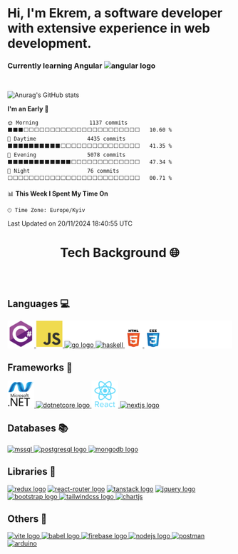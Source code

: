 <h1>Hi, I'm Ekrem, a software developer with extensive experience in web development.</h1>
<h3>Currently learning Angular <img src="https://v7.angular.cn/assets/images/logos/angular/angular.svg" height="50" alt="angular logo"  />
</h3>
<br/> 

![Anurag's GitHub stats](https://github-readme-stats.vercel.app/api?username=Ekrem05&hide=issues&show_icons=true&theme=great-gatsby&bg_color=00000000)
<!--START_SECTION:waka-->
**I'm an Early 🐤** 

```text
🌞 Morning                1137 commits        ⬛⬛⬛⬜⬜⬜⬜⬜⬜⬜⬜⬜⬜⬜⬜⬜⬜⬜⬜⬜⬜⬜⬜⬜⬜   10.60 % 
🌆 Daytime                4435 commits        ⬛⬛⬛⬛⬛⬛⬛⬛⬛⬛⬜⬜⬜⬜⬜⬜⬜⬜⬜⬜⬜⬜⬜⬜⬜   41.35 % 
🌃 Evening                5078 commits        ⬛⬛⬛⬛⬛⬛⬛⬛⬛⬛⬛⬛⬜⬜⬜⬜⬜⬜⬜⬜⬜⬜⬜⬜⬜   47.34 % 
🌙 Night                  76 commits          ⬜⬜⬜⬜⬜⬜⬜⬜⬜⬜⬜⬜⬜⬜⬜⬜⬜⬜⬜⬜⬜⬜⬜⬜⬜   00.71 % 
```


📊 **This Week I Spent My Time On** 

```text
🕑︎ Time Zone: Europe/Kyiv
```


 Last Updated on 20/11/2024 18:40:55 UTC
<!--END_SECTION:waka-->
 <h1 align="center">Tech Background 🌐</h1>
    <br />
    <br />
    <h2>Languages 💻</h2>
    <p style="background-color: white">
      <a href="https://www.w3schools.com/cs/" target="_blank" rel="noreferrer">
        <img
          src="https://raw.githubusercontent.com/devicons/devicon/master/icons/csharp/csharp-original.svg"
          alt="csharp"
          width="60"
          height="60"
        />
      </a>
      <a
        href="https://developer.mozilla.org/en-US/docs/Web/JavaScript"
        target="_blank"
        rel="noreferrer"
      >
        <img
          src="https://raw.githubusercontent.com/devicons/devicon/master/icons/javascript/javascript-original.svg"
          alt="javascript"
          width="60"
          height="60"
        />
      </a>
       <a
        href="https://go.dev/"
        target="_blank"
        rel="noreferrer"
      >
        <img src="https://skillicons.dev/icons?i=go" width="60" height="60" alt="go logo"  />
      </a>
      <a href="https://www.haskell.org/" target="_blank" rel="noreferrer">
        <img
          src="https://upload.wikimedia.org/wikipedia/commons/1/1c/Haskell-Logo.svg"
          alt="haskell"
          width="60"
          height="60"
        />
      </a>
      <a href="https://www.w3.org/html/" target="_blank" rel="noreferrer">
        <img
          src="https://raw.githubusercontent.com/devicons/devicon/master/icons/html5/html5-original-wordmark.svg"
          alt="html5"
          width="40"
          height="40"
        />
      </a>
      <a href="https://www.w3schools.com/css/" target="_blank" rel="noreferrer">
        <img
          src="https://raw.githubusercontent.com/devicons/devicon/master/icons/css3/css3-original-wordmark.svg"
          alt="css3"
          width="40"
          height="40"
        />
      </a>
    </p>
    <h2>Frameworks 🚀</h2>
    <p> 
     <a href="https://dotnet.microsoft.com/" target="_blank" rel="noreferrer">
        <img
          src="https://raw.githubusercontent.com/devicons/devicon/master/icons/dot-net/dot-net-original-wordmark.svg"
          alt="dotnet"
          width="60"
          height="60"
        />
      </a>
      <a href="https://dotnet.microsoft.com/en-us/download">
        <img
          src="https://cdn.jsdelivr.net/gh/devicons/devicon/icons/dotnetcore/dotnetcore-original.svg"
          height="60"
          alt="dotnetcore logo"
        />
      </a>
      <a href="https://reactjs.org/" target="_blank" rel="noreferrer">
        <img
          src="https://raw.githubusercontent.com/devicons/devicon/master/icons/react/react-original-wordmark.svg"
          alt="react"
          width="60"
          height="60"
        />
      </a>
     <a href="https://nextjs.org" target="_blank" rel="noreferrer">
        <img src="https://cdn.jsdelivr.net/gh/devicons/devicon/icons/nextjs/nextjs-original.svg"  width="60" height="60" alt="nextjs logo"  />
      </a>
    </p>
    <h2>Databases 📚</h2>
    <p>
      <a
        href="https://www.microsoft.com/en-us/sql-server"
        target="_blank"
        rel="noreferrer"
      >
        <img
          src="https://www.svgrepo.com/show/303229/microsoft-sql-server-logo.svg"
          alt="mssql"
          width="60"
          height="60"
        />
      </a>
     <a
        href="https://www.postgresql.org/"
        target="_blank"
        rel="noreferrer"
      >
        <img src="https://cdn.simpleicons.org/postgresql/4169E1" height="60" width="60" alt="postgresql logo" /> 
      </a>
     <a
        href="https://www.mongodb.com/lp/cloud/atlas/try4?utm_source=google&utm_campaign=search_gs_pl_evergreen_atlas_core_prosp-brand_gic-null_emea-bg_ps-all_desktop_eng_lead&utm_term=mongodb&utm_medium=cpc_paid_search&utm_ad=e&utm_ad_campaign_id=12212624383&adgroup=115749717743&cq_cmp=12212624383&gad_source=1&gclid=CjwKCAjwzIK1BhAuEiwAHQmU3sSxmfuRUQnoX0tdwZcisdPWe1oXCwiep6ChOz0sdQdx5KAN1K4CvRoCVf4QAvD_BwE"
        target="_blank"
        rel="noreferrer"
      >
        <img src="https://cdn.simpleicons.org/mongodb/47A248" height="60" width="60"  alt="mongodb logo"  /> 
      </a>
    </p>
    <h2>Libraries 🎨</h2>
    <p>
      <a href="https://redux.js.org">
        <img
          src="https://skillicons.dev/icons?i=redux"
          height="60"
          alt="redux logo"
      /></a>
      <a href="https://reactrouter.com/en/main">
        <img
          src="https://static-00.iconduck.com/assets.00/react-router-icon-2048x1116-jfeevj0l.png"
          height="60"
          alt="react-router logo"
      /></a>
      <a href="https://tanstack.com/query/latest">
        <img
          src="https://repository-images.githubusercontent.com/297489727/bd8bae00-60bf-11eb-8b0a-a0edcbfd5807"
          height="60"
          alt="tanstack logo"
      /></a>
      <a href="https://jquery.com">
        <img
          src="https://cdn.jsdelivr.net/gh/devicons/devicon/icons/jquery/jquery-original.svg"
          height="60"
          alt="jquery logo"
        />
      </a>
      <a href="https://getbootstrap.com" target="_blank" rel="noreferrer">
        <img
          src="https://cdn.jsdelivr.net/gh/devicons/devicon/icons/bootstrap/bootstrap-original.svg"
          height="60"
          alt="bootstrap logo"
        />
      </a>
      <a href="https://tailwindcss.com">
        <img
          src="https://skillicons.dev/icons?i=tailwind"
          height="60"
          alt="tailwindcss logo"
        />
      </a>
      <a href="https://www.chartjs.org" target="_blank" rel="noreferrer">
        <img
          src="https://www.chartjs.org/media/logo-title.svg"
          alt="chartjs"
          width="60"
          height="60"
        />
      </a>
    </p>
    <h2>Others 🔧</h2>
    <p>
      <a href="https://vitejs.dev">
        <img
          src="https://skillicons.dev/icons?i=vite"
          height="40"
          alt="vite logo"
        />
      </a>
        <a href="https://babeljs.io/" target="_blank" rel="noreferrer">
         <img src="https://cdn.jsdelivr.net/gh/devicons/devicon/icons/babel/babel-original.svg" height="40" alt="babel logo"  />
      </a>  
      <a href="https://firebase.google.com">
        <img
          src="https://skillicons.dev/icons?i=firebase"
          height="40"
          alt="firebase logo"
        />
      </a>
      <a href="https://nodejs.org/en">
        <img
          src="https://skillicons.dev/icons?i=nodejs"
          height="40"
          alt="nodejs logo"
        />
      </a>
      <a href="https://postman.com" target="_blank" rel="noreferrer">
        <img
          src="https://www.vectorlogo.zone/logos/getpostman/getpostman-icon.svg"
          alt="postman"
          width="40"
          height="40"
        />
      </a>
      <a href="https://www.arduino.cc/" target="_blank" rel="noreferrer">
        <img
          src="https://cdn.worldvectorlogo.com/logos/arduino-1.svg"
          alt="arduino"
          width="40"
          height="40"
        />
      </a>
    </p>
